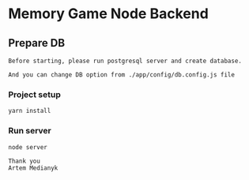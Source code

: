 # Memory Game Node Backend

## Prepare DB
```
Before starting, please run postgresql server and create database.

And you can change DB option from ./app/config/db.config.js file
```

### Project setup
```
yarn install
```

### Run server
```
node server
```



```
Thank you
Artem Medianyk
```
